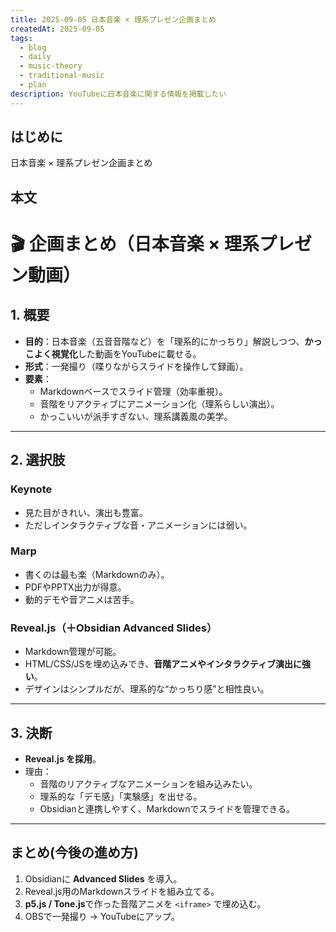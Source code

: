 ```yaml
---
title: 2025-09-05 日本音楽 × 理系プレゼン企画まとめ
createdAt: 2025-09-05
tags:
  - blog
  - daily
  - music-theory
  - traditional-music
  - plan
description: YouTubeに日本音楽に関する情報を掲載したい
---
```



## はじめに
日本音楽 × 理系プレゼン企画まとめ

## 本文
# 🎬 企画まとめ（日本音楽 × 理系プレゼン動画）

## 1. 概要
- **目的**：日本音楽（五音音階など）を「理系的にかっちり」解説しつつ、**かっこよく視覚化**した動画をYouTubeに載せる。  
- **形式**：一発撮り（喋りながらスライドを操作して録画）。  
- **要素**：
  - Markdownベースでスライド管理（効率重視）。  
  - 音階をリアクティブにアニメーション化（理系らしい演出）。  
  - かっこいいが派手すぎない、理系講義風の美学。  

---

## 2. 選択肢
### Keynote
- 見た目がきれい、演出も豊富。  
- ただしインタラクティブな音・アニメーションには弱い。  

### Marp
- 書くのは最も楽（Markdownのみ）。  
- PDFやPPTX出力が得意。  
- 動的デモや音アニメは苦手。  

### Reveal.js（＋Obsidian Advanced Slides）
- Markdown管理が可能。  
- HTML/CSS/JSを埋め込みでき、**音階アニメやインタラクティブ演出に強い**。  
- デザインはシンプルだが、理系的な“かっちり感”と相性良い。  

---

## 3. 決断
- **Reveal.js を採用**。  
- 理由：
  - 音階のリアクティブなアニメーションを組み込みたい。  
  - 理系的な「デモ感」「実験感」を出せる。  
  - Obsidianと連携しやすく、Markdownでスライドを管理できる。  

---

## まとめ(今後の進め方)
1. Obsidianに **Advanced Slides** を導入。  
2. Reveal.js用のMarkdownスライドを組み立てる。  
3. **p5.js / Tone.js**で作った音階アニメを `<iframe>` で埋め込む。  
4. OBSで一発撮り → YouTubeにアップ。  